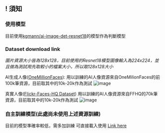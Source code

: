 ## ! 須知
### 使用模型
目前使用[kgmann/ai-image-det-resnet18](https://huggingface.co/kgmann/ai-image-det-resnet18/tree/main)的模型作為判斷模型

### Dataset download link
*圖片資源大小皆為128x128，目前使用的Resnet18模型圖像輸入為224x224，並且做為測試用先取較小的檔案大小，所以取128x128大小*

AI生成人像([OneMillionFaces](https://huggingface.co/datasets/RichardErkhov/OneMillionFaces?utm_source=chatgpt.com)):
用以訓練的AI人像資源來自OneMilionFaces的前100k筆資源，目前取其中的10k-20k作為測試
![image](https://github.com/user-attachments/assets/fb716d19-107b-4bea-8fc7-598a3909c00e)

真實人像([Flickr-Faces-HQ Dataset](https://github.com/NVlabs/ffhq-dataset))
用以訓練的AI人像資源來自FFHQ的70k筆資源，目前取其中的10k-20k作為測試
![image](https://github.com/user-attachments/assets/ea69a28e-fc3d-48bc-a5d9-b7ef52477007)

### 自主訓練模型(此處尚未使用上述資源訓練)
目前的模型準確率較低，需多加訓練
可直接載入使用
[Link here](https://drive.google.com/drive/folders/1zkMcR0KKC4zdEq2hsj-f0PU3iBL719eK?usp=sharing)
